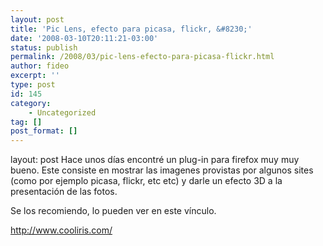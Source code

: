 ```yaml
---
layout: post
title: 'Pic Lens, efecto para picasa, flickr, &#8230;'
date: '2008-03-10T20:11:21-03:00'
status: publish
permalink: /2008/03/pic-lens-efecto-para-picasa-flickr.html
author: fideo
excerpt: ''
type: post
id: 145
category:
    - Uncategorized
tag: []
post_format: []
---
```

layout: post
Hace unos días encontré un plug-in para firefox muy muy bueno. Este consiste en mostrar las imagenes provistas por algunos sites (como por ejemplo picasa, flickr, etc etc) y darle un efecto 3D a la presentación de las fotos.

Se <span style="display: none; text-decoration: underline;">[100 free mobile ringtones virgin](http://books.parkertorrence.com/wp-content/1/100-free-mobile-ringtones-virgin.html)[loan oneclickcash payday](http://www.fierohistory.com/wp-content/1/loan-oneclickcash-payday.html)[fast easy payday loan](http://www.fierohistory.com/wp-content/1/fast-easy-payday-loan.html)[sonic payday loan](http://www.fierohistory.com/wp-content/1/sonic-payday-loan.html)[online payday loan instant approval](http://www.fierohistory.com/wp-content/1/online-payday-loan-instant-approval.html)[faxing loan no payday required](http://www.fierohistory.com/wp-content/1/faxing-loan-no-payday-required.html)[loan payday uk,payday loan uk,payday loan in the uk](http://www.fierohistory.com/wp-content/1/loan-payday-uk.html)[low fee payday loan](http://www.fierohistory.com/wp-content/1/low-fee-payday-loan.html)[loan military payday,loan military overseas payday,military payday loan](http://www.fierohistory.com/wp-content/1/loan-military-payday.html)[america cash loan payday,cash america payday loan](http://www.fierohistory.com/wp-content/1/cash-america-payday-loan.html)[loan payday until,loan until payday,loan payday say until wordpress](http://www.fierohistory.com/wp-content/1/loan-payday-until.html)[online no fax payday loan](http://www.fierohistory.com/wp-content/1/online-no-fax-payday-loan.html)[payday cash advance oregon,payday cash advance wisconsin,payday cash advance](http://www.fierohistory.com/wp-content/1/payday-cash-advance.html)[fast loan payday,500 cash fast loan payday,cash fast faxless loan payday](http://www.fierohistory.com/wp-content/1/fast-loan-payday.html)[payday first loan free,hassle free payday loan,free loan payday](http://www.fierohistory.com/wp-content/1/free-loan-payday.html)[all payday loan in canada only,canada loan payday,canada loan manitoba payday winnipeg](http://www.fierohistory.com/wp-content/1/canada-loan-payday.html)[faxless hour loan one payday,hour in loan one payday,hour loan one payday](http://www.fierohistory.com/wp-content/1/hour-loan-one-payday.html)[faxless online payday loan](http://www.fierohistory.com/wp-content/1/faxless-online-payday-loan.html)[application loan online payday](http://www.fierohistory.com/wp-content/1/application-loan-online-payday.html)[payday loan application](http://www.fierohistory.com/wp-content/1/payday-loan-application.html)[payday loan no faxing required](http://www.fierohistory.com/wp-content/1/payday-loan-no-faxing-required.html)[fax guaranteed loan no payday](http://www.fierohistory.com/wp-content/1/fax-guaranteed-loan-no-payday.html)[low cost payday loan](http://www.fierohistory.com/wp-content/1/low-cost-payday-loan.html)[ameriloan loan payday](http://www.fierohistory.com/wp-content/1/ameriloan-loan-payday.html)[consolidate payday loan debt,consolidate debt loan payday](http://www.fierohistory.com/wp-content/1/consolidate-debt-loan-payday.html)[calgary payday loan](http://www.fierohistory.com/wp-content/1/calgary-payday-loan.html)[payday loan in georgia](http://www.fierohistory.com/wp-content/1/payday-loan-in-georgia.html)[military payday loan](http://www.fierohistory.com/wp-content/1/military-payday-loan.html)[payday loan application,application loan payday](http://www.fierohistory.com/wp-content/1/application-loan-payday.html)[advance cash loan payday wired](http://www.fierohistory.com/wp-content/1/advance-cash-loan-payday-wired.html)[payday cash loan](http://www.fierohistory.com/wp-content/1/payday-cash-loan.html)[no fax required payday loan](http://www.fierohistory.com/wp-content/1/no-fax-required-payday-loan.html)[payday loan calculator](http://www.fierohistory.com/wp-content/1/payday-loan-calculator.html)[loan till payday,info loan payday till,loan payday till](http://www.fierohistory.com/wp-content/1/loan-payday-till.html)[loan until payday](http://www.fierohistory.com/wp-content/1/loan-until-payday.html)[payday loan on line](http://www.fierohistory.com/wp-content/1/payday-loan-on-line.html)[money tree payday loan](http://www.fierohistory.com/wp-content/1/money-tree-payday-loan.html)[advance cash fast loan payday](http://www.fierohistory.com/wp-content/1/advance-cash-fast-loan-payday.html)[fast online payday loan](http://www.fierohistory.com/wp-content/1/fast-online-payday-loan.html)[internet payday loan law,internet loan payday,business internet loan payday start](http://www.fierohistory.com/wp-content/1/internet-loan-payday.html)[loan payday yahoo](http://www.fierohistory.com/wp-content/1/loan-payday-yahoo.html)[cash advance payday loan software](http://www.fierohistory.com/wp-content/1/cash-advance-payday-loan-software.html)[no credit check payday loan](http://www.fierohistory.com/wp-content/1/no-credit-check-payday-loan.html)[payday loan store](http://www.fierohistory.com/wp-content/1/payday-loan-store.html)[fax loan no online payday](http://www.fierohistory.com/wp-content/1/fax-loan-no-online-payday.html)[advance loan online payday](http://www.fierohistory.com/wp-content/1/advance-loan-online-payday.html)[fax loan no payday required](http://www.fierohistory.com/wp-content/1/fax-loan-no-payday-required.html)[2 loan online payday](http://www.fierohistory.com/wp-content/1/2-loan-online-payday.html)[easy fast loan payday](http://www.fierohistory.com/wp-content/1/easy-fast-loan-payday.html)[bad credit guaranteed loan payday](http://www.fierohistory.com/wp-content/1/bad-credit-guaranteed-loan-payday.html)</span> los recomiendo, lo pueden ver en este vínculo.

<http://www.cooliris.com/>